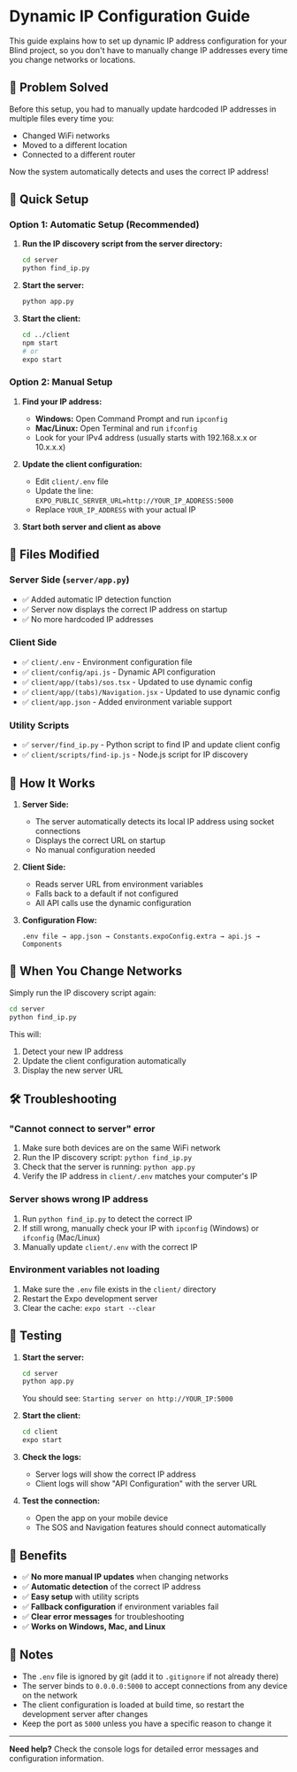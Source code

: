 # Dynamic IP Configuration Guide

This guide explains how to set up dynamic IP address configuration for your Blind project, so you don't have to manually change IP addresses every time you change networks or locations.

## 🎯 Problem Solved

Before this setup, you had to manually update hardcoded IP addresses in multiple files every time you:
- Changed WiFi networks
- Moved to a different location
- Connected to a different router

Now the system automatically detects and uses the correct IP address!

## 🚀 Quick Setup

### Option 1: Automatic Setup (Recommended)

1. **Run the IP discovery script from the server directory:**
   ```bash
   cd server
   python find_ip.py
   ```

2. **Start the server:**
   ```bash
   python app.py
   ```

3. **Start the client:**
   ```bash
   cd ../client
   npm start
   # or
   expo start
   ```

### Option 2: Manual Setup

1. **Find your IP address:**
   - **Windows:** Open Command Prompt and run `ipconfig`
   - **Mac/Linux:** Open Terminal and run `ifconfig`
   - Look for your IPv4 address (usually starts with 192.168.x.x or 10.x.x.x)

2. **Update the client configuration:**
   - Edit `client/.env` file
   - Update the line: `EXPO_PUBLIC_SERVER_URL=http://YOUR_IP_ADDRESS:5000`
   - Replace `YOUR_IP_ADDRESS` with your actual IP

3. **Start both server and client as above**

## 📁 Files Modified

### Server Side (`server/app.py`)
- ✅ Added automatic IP detection function
- ✅ Server now displays the correct IP address on startup
- ✅ No more hardcoded IP addresses

### Client Side
- ✅ `client/.env` - Environment configuration file
- ✅ `client/config/api.js` - Dynamic API configuration
- ✅ `client/app/(tabs)/sos.tsx` - Updated to use dynamic config
- ✅ `client/app/(tabs)/Navigation.jsx` - Updated to use dynamic config
- ✅ `client/app.json` - Added environment variable support

### Utility Scripts
- ✅ `server/find_ip.py` - Python script to find IP and update client config
- ✅ `client/scripts/find-ip.js` - Node.js script for IP discovery

## 🔧 How It Works

1. **Server Side:**
   - The server automatically detects its local IP address using socket connections
   - Displays the correct URL on startup
   - No manual configuration needed

2. **Client Side:**
   - Reads server URL from environment variables
   - Falls back to a default if not configured
   - All API calls use the dynamic configuration

3. **Configuration Flow:**
   ```
   .env file → app.json → Constants.expoConfig.extra → api.js → Components
   ```

## 🔄 When You Change Networks

Simply run the IP discovery script again:

```bash
cd server
python find_ip.py
```

This will:
1. Detect your new IP address
2. Update the client configuration automatically
3. Display the new server URL

## 🛠️ Troubleshooting

### "Cannot connect to server" error
1. Make sure both devices are on the same WiFi network
2. Run the IP discovery script: `python find_ip.py`
3. Check that the server is running: `python app.py`
4. Verify the IP address in `client/.env` matches your computer's IP

### Server shows wrong IP address
1. Run `python find_ip.py` to detect the correct IP
2. If still wrong, manually check your IP with `ipconfig` (Windows) or `ifconfig` (Mac/Linux)
3. Manually update `client/.env` with the correct IP

### Environment variables not loading
1. Make sure the `.env` file exists in the `client/` directory
2. Restart the Expo development server
3. Clear the cache: `expo start --clear`

## 📱 Testing

1. **Start the server:**
   ```bash
   cd server
   python app.py
   ```
   You should see: `Starting server on http://YOUR_IP:5000`

2. **Start the client:**
   ```bash
   cd client
   expo start
   ```

3. **Check the logs:**
   - Server logs will show the correct IP address
   - Client logs will show "API Configuration" with the server URL

4. **Test the connection:**
   - Open the app on your mobile device
   - The SOS and Navigation features should connect automatically

## 🎉 Benefits

- ✅ **No more manual IP updates** when changing networks
- ✅ **Automatic detection** of the correct IP address
- ✅ **Easy setup** with utility scripts
- ✅ **Fallback configuration** if environment variables fail
- ✅ **Clear error messages** for troubleshooting
- ✅ **Works on Windows, Mac, and Linux**

## 📝 Notes

- The `.env` file is ignored by git (add it to `.gitignore` if not already there)
- The server binds to `0.0.0.0:5000` to accept connections from any device on the network
- The client configuration is loaded at build time, so restart the development server after changes
- Keep the port as `5000` unless you have a specific reason to change it

---

**Need help?** Check the console logs for detailed error messages and configuration information.
